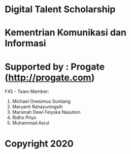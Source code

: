 # Digital Talent Scholarship
# Kementrian Komunikasi dan Informasi
# Supported by : Progate (http://progate.com)

F45 - Team Member:
1. Michael Onesimus Sumlang
2. Maryanti Rahayuningsih
3. Marsinah Dewi Feiyska Nasution
4. Ridho Priyo
5. Muhammad Asrul

# Copyright 2020

